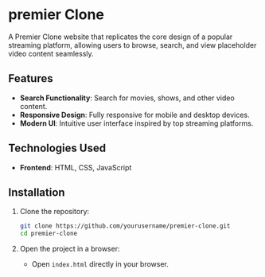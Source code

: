 # premier Clone

A Premier Clone website that replicates the core design of a popular streaming platform, allowing users to browse, search, and view placeholder video content seamlessly.

## Features

- **Search Functionality**: Search for movies, shows, and other video content.
- **Responsive Design**: Fully responsive for mobile and desktop devices.
- **Modern UI**: Intuitive user interface inspired by top streaming platforms.

## Technologies Used

- **Frontend**: HTML, CSS, JavaScript

## Installation

1. Clone the repository:
   ```bash
   git clone https://github.com/yourusername/premier-clone.git
   cd premier-clone
   ```

2. Open the project in a browser:
   - Open `index.html` directly in your browser. 
 

